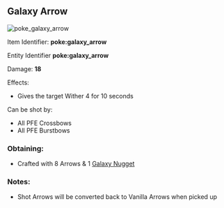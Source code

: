 ## Galaxy Arrow
![poke_galaxy_arrow](https://github.com/ItsMePok/PFE/assets/136857747/df8e95d2-c1e2-44fe-a1bb-6b1dd5ff2304)

Item Identifier: **poke:galaxy_arrow**

Entity Identifier **poke:galaxy_arrow**

Damage: **18**

Effects:
* Gives the target Wither 4 for 10 seconds

Can be shot by:
* All PFE Crossbows
* All PFE Burstbows

### Obtaining:
* Crafted with 8 Arrows & 1 [Galaxy Nugget](https://pfewiki.gitbook.io/home/items/nuggets/galaxy-nugget)

### Notes:
* Shot Arrows will be converted back to Vanilla Arrows when picked up